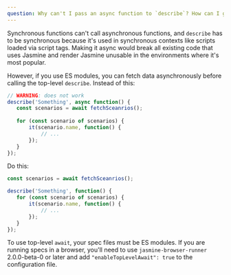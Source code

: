 ```yaml
---
question: Why can't I pass an async function to `describe`? How can I generate specs from asynchronously loaded data?
---
```


Synchronous functions can't call asynchronous functions, and `describe` has to
be synchronous because it's used in synchronous contexts like scripts loaded via
script tags. Making it async would break all existing code that uses Jasmine and
render Jasmine unusable in the environments where it's most popular.

However, if you use ES modules, you can fetch data asynchronously before calling
the top-level `describe`. Instead of this:

```javascript
// WARNING: does not work
describe('Something', async function() {
   const scenarios = await fetchSceanrios();
   
   for (const scenario of scenarios) {
       it(scenario.name, function() {
           // ...
       });
   }
});
```

Do this:

```javascript
const scenarios = await fetchSceanrios();

describe('Something', function() {
   for (const scenario of scenarios) {
       it(scenario.name, function() {
           // ...
       });
   }
});
```

To use top-level `await`, your spec files must be ES modules. If you are running
specs in a browser, you'll need to use `jasmine-browser-runner` 2.0.0-beta-0 or
later and add `"enableTopLevelAwait": true` to the configuration file.